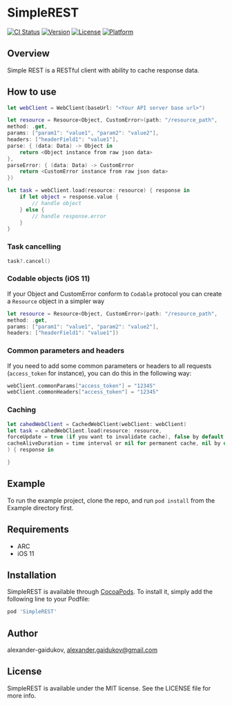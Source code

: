 # SimpleREST

[![CI Status](http://img.shields.io/travis/alexander-gaidukov/SimpleREST.svg?style=flat)](https://travis-ci.org/alexander-gaidukov/SimpleREST)
[![Version](https://img.shields.io/cocoapods/v/SimpleREST.svg?style=flat)](http://cocoapods.org/pods/SimpleREST)
[![License](https://img.shields.io/cocoapods/l/SimpleREST.svg?style=flat)](http://cocoapods.org/pods/SimpleREST)
[![Platform](https://img.shields.io/cocoapods/p/SimpleREST.svg?style=flat)](http://cocoapods.org/pods/SimpleREST)

## Overview
Simple REST is a RESTful client with ability to cache response data.

## How to use

```swift
let webClient = WebClient(baseUrl: "<Your API server base url>")

let resource = Resource<Object, CustomError>(path: "/resource_path",
method: .get,
params: ["param1": "value1", "param2": "value2"],
headers: ["headerField1": "value1"],
parse: { (data: Data) -> Object in
    return <Object instance from raw json data>
},
parseError: { (data: Data) -> CustomError
    return <CustomError instance from raw json data>
})

let task = webClient.load(resource: resource) { response in
    if let object = response.value {
        // handle object
    } else {
        // handle response.error
    }
}
```

### Task cancelling

```swift
task?.cancel()
```

### Codable objects (iOS 11)
If your Object and CustomError conform to `Codable` protocol you can create a `Resource` object in a simpler way

```swift
let resource = Resource<Object, CustomError>(path: "/resource_path",
method: .get,
params: ["param1": "value1", "param2": "value2"],
headers: ["headerField1": "value1"])
```
### Common parameters and headers
If you need to add some common parameters or headers to all requests (`access_token` for instance), you can do this in the following way:

```swift
webClient.commonParams["access_token"] = "12345"
webClient.commonHeaders["access_token"] = "12345"
```

### Caching
```swift
let cahedWebClient = CachedWebClient(webClient: webClient)
let task = cahedWebClient.load(resource: resource,
forceUpdate = true (if you want to invalidate cache), false by default
cacheAliveDuration = time interval or nil for permanent cache, nil by default
) { response in

}
```
## Example

To run the example project, clone the repo, and run `pod install` from the Example directory first.

## Requirements
* ARC
* iOS 11

## Installation

SimpleREST is available through [CocoaPods](http://cocoapods.org). To install
it, simply add the following line to your Podfile:

```ruby
pod 'SimpleREST'
```

## Author

alexander-gaidukov, alexander.gaidukov@gmail.com

## License

SimpleREST is available under the MIT license. See the LICENSE file for more info.

